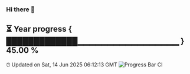 ### Hi there 👋
⏳ Year progress { █████████████▁▁▁▁▁▁▁▁▁▁▁▁▁▁▁▁▁ } 45.00 %
---
⏰ Updated on Sat, 14 Jun 2025 06:12:13 GMT
![Progress Bar CI](https://github.com/Moyi321/Moyi321/workflows/Progress%20Bar%20CI/badge.svg)

